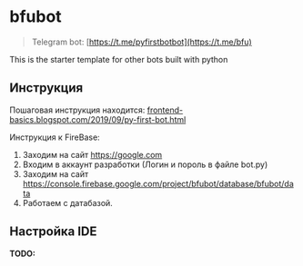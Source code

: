 # bfubot

> Telegram bot: [https://t.me/pyfirstbotbot](https://t.me/bfu)

This is the starter template for other bots built with python

## Инструкция

Пошаговая инструкция находится:
[frontend-basics.blogspot.com/2019/09/py-first-bot.html](https://frontend-basics.blogspot.com/2019/09/py-first-bot.html)


Инструкция к FireBase:
1) Заходим на сайт https://google.com
2) Входим в аккаунт разработки (Логин и пороль в файле bot.py)
3) Заходим на сайт https://console.firebase.google.com/project/bfubot/database/bfubot/data
4) Работаем с датабазой.

## Настройка IDE

**TODO:**

